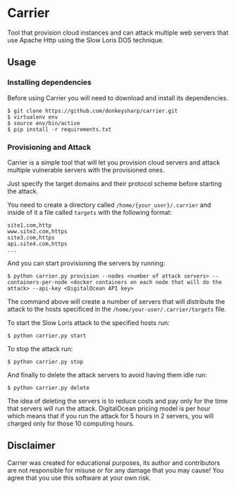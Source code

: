 Carrier
===

Tool that provision cloud instances and can attack multiple web servers that use Apache Http using the Slow Loris DOS technique.


## Usage

### Installing dependencies
Before using Carrier you will need to download and install its dependencies.

```
$ git clone https://github.com/donkeysharp/carrier.git
$ virtualenv env
$ source env/bin/active
$ pip install -r requirements.txt
```

### Provisioning and Attack
Carrier is a simple tool that will let you provision cloud servers and attack multiple vulnerable servers with the provisioned ones.

Just specify the target domains and their protocol scheme before starting the attack.

You need to create a directory called `/home/{your_user}/.carrier` and inside of it a file called `targets` with the following format:

```
site1.com,http
www.site2.com,https
site3.com,https
api.site4.com,https
...
```

And you can start provisioning the servers by running:

```
$ python carrier.py provision --nodes <number of attack servers> --containers-per-node <docker containers on each node that will do the attack> --api-key <DigitalOcean API key>
```

The command above will create a number of servers that will distribute the attack to the hosts specificed in the `/home/your-user/.carrier/targets` file.

To start the Slow Loris attack to the specified hosts run:

```
$ python carrier.py start
```

To stop the attack run:

```
$ python carrier.py stop
```

And finally to delete the attack servers to avoid having them idle run:

```
$ python carrier.py delete
```

The idea of deleting the servers is to reduce costs and pay only for the time that servers will run the attack. DigitalOcean pricing model is per hour which means that if you run the attack for 5 hours in 2 servers, you will charged only for those 10 computing hours.

## Disclaimer
Carrier was created for educational purposes, its author and contributors are not responsible for misuse or for any damage that you may cause!
You agree that you use this software at your own risk.
